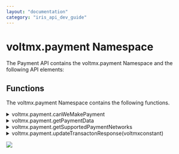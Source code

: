 ```yaml
---
layout: "documentation"
category: "iris_api_dev_guide"
---
```

                            


voltmx.payment Namespace
======================

The Payment API contains the voltmx.payment Namespace and the following API elements:

Functions
---------

The voltmx.payment Namespace contains the following functions.


<details close markdown="block"><summary>voltmx.payment.canWeMakePayment</summary>

* * *

Determines if users can make payments on their device. When users call this function without specifying the paymentRequirements parameter, it verifies the minimum platform requirements and these requirements differ from platform to platform. Users can enforce additional requirements apart from the minimum platform requirements by using the optional parameter: paymentRequirements.

### Syntax

{% highlight VoltMx %}
voltmx.payment.canWeMakePayment(canWeMakePaymentCallback,paymentRequirements);
{% endhighlight %}

### Input Parameters

| Parameter | Description |
| --- | --- |
| _paymentRequirements\[JSON map object\]_ | It is the only optional parameter supported by this function. Once this parameter is set, the canWeMakePayment function returns true if a user has an existing payment method that matches the criteria specified in paymentRequirements. Supported Values paymentRequirements:{"paymentCardNetworks" :\[\], "paymentMethodType" :\[\]} 1.1 _paymentCardNetworks\[JSON List Object\]_ This key is used to check whether any of the specified network cards is available in a user's payment account. If no payment cards have been added, the canWeMakePayment function always returns false. If no cards are specified ,the default supported card networks will be voltmx.payment.NETWORK\_MASTERCARD, voltmx.payment.NETWORK\_VISA, voltmx.payment.NETWORK\_DISCOVER, and voltmx.payment.NETWORK\_AMEX. The following constants are applicable for this object: voltmx.payment.NETWORK\_MASTERCARD voltmx.payment.NETWORK\_VISA voltmx.payment.NETWORK\_DISCOVER voltmx.payment.NETWORK\_AMEX voltmx.payment.NETWORK\_JCB voltmx.payment.NETWORK\_INTERAC iOS-specific Constants voltmx.payment.NETWORK\_PRIVATELABEL voltmx.payment.NETWORK\_IDCREDIT voltmx.payment.NETWORK\_SUICA voltmx.payment.NETWORK\_QUICPAY voltmx.payment.NETWORK\_CHINAUNIONPAY voltmx.payment.NETWORK\_CARTESBANCAIRES voltmx.payment.NETWORK\_CARTEBANCAIRES voltmx.payment.NETWORK\_CARTEBANCAIRE Supported Values paymentCardNetworks : \[voltmx.payment.NETWORK\_MASTERCARD,voltmx.payment.NETWORK\_VISA\] 1.2 _paymentMethodType\[JSON List Object\]_ This key is used to add specified requirements to cards that were added in the paymentCardNetworks Object. The canWeMakePayment function checks for cards in the paymentCardNetworks JSON object with the capabilities mentioned for paymentMethodType\[JSON object\]. If the payment cards in the user account meet any of the criteria, the canWeMakePayment function returns true; else, the function returns false. The following constants are applicable for this object: iOS-specific Constants voltmx.payment.METHODTYPE\_3DS: For 3DS secured payment type. voltmx.payment.METHODTYPE\_CREDIT: For Credit payment method type. voltmx.payment.METHODTYPE\_DEBIT: For Debit payment method type. voltmx.payment.METHODTYPE\_EMV: For EMV secured payment method type. Android-specific Constants voltmx.payment.METHODTYPE\_ANDROIDPAY: All the cards added in Android Pay are taken into consideration. voltmx.payment.METHODTYPE\_GOOGLE: All the cards added in Google account are taken into consideration. If no payment methods are specified, the default supported payment methods are as follows: For iOS: voltmx.payment.METHODTYPE\_3DS For Android: voltmx.payment.METHODTYPE\_GOOGLE and voltmx.payment.METHODTYPE\_ANDROIDPAY |
| canWeMakePaymentCallback \[Function Object\] | It is a mandatory parameter. If user can execute a payment transaction on their device or if the paymentRequirements criteria is met, the callback is executed with boolean value as true; else, the callback returns false. |

 

### Example

{% highlight VoltMx %}
paymentRequirements = {
    paymentCardNetworks: [voltmx.payment.NETWORK_MASTERCARD],
    paymentMethodType: [voltmx.payment.METHODTYPE_CREDIT]
};

function canWeMakePaymentCallback(result) {
    alert(result);
}
voltmx.payment.canWeMakePayment(canWeMakePaymentCallback, paymentRequirements);
{% endhighlight %}

### Platform Availability

*   Android
*   iOS

* * *

</details>
<details close markdown="block"><summary>voltmx.payment.getPaymentData</summary>

* * *

This asynchronous API returns paymentResponseData, which contains the necessary information to complete a payment transaction, in the successCallback. This generally requires the UI to be shown to the users so that they can select the payment method, shipping address, and other transaction information. Based on the paymentRequestData object values, the Payment Sheet UI input fields and the values in paymentResponseData are framed.

### Syntax

{% highlight VoltMx %}
voltmx.payment.getPaymentData(paymentRequestData,successCallback,errorCallback);
{% endhighlight %}  

### Input Parameters

1\. _paymentRequestData\[JSON Map Object\]_

Based on this object, the Payment Sheet UI input fields and the values in paymentResponseData are framed.

It has the following key-value pairs:

paymentRequestData : { "paymentCardsInfo" : { }, "shippingAddressInfo" : { }, "billingAddressInfo" : { }, "merchantInfo" : { }, "paymentSummary": { } }

1.1 _paymentCardsInfo\[JSON Map Object\]_

The information on supported payment cards is configured in this object. It has the following key-value pairs:

paymentCardsInfo : { "paymentCardNetworks" : \[ \], "paymentMethodType" : \[ \], "supportedCountries" : \[ \] }

1.1.1 _paymentCardNetworks\[JSON List Object\]_

It has the list of card networks to limit payments to specific network cards. The values allowed for this key are as follows:

*   voltmx.payment.NETWORK\_MASTERCARD
*   voltmx.payment.NETWORK\_VISA
*   voltmx.payment.NETWORK\_DISCOVER
*   voltmx.payment.NETWORK\_AMEX
*   voltmx.payment.NETWORK\_JCB
*   voltmx.payment.NETWORK\_INTERAC

**Note**: If no cards are specified, the default supported card networks will be voltmx.payment.NETWORK\_MASTERCARD, voltmx.payment.NETWORK\_VISA, voltmx.payment.NETWORK\_DISCOVER, and voltmx.payment.NETWORK\_AMEX.

### iOS-specific Constants

*   voltmx.payment.NETWORK\_SUICA
*   voltmx.payment.NETWORK\_QUICPAY
*   voltmx.payment.NETWORK\_IDCREDIT
*   voltmx.payment.NETWORK\_PRIVATELABEL
*   voltmx.payment.NETWORK\_CHINAUNIONPAY
*   voltmx.payment.NETWORK\_CARTESBANCAIRES
*   voltmx.payment.NETWORK\_CARTEBANCAIRES
*   voltmx.payment.NETWORK\_CARTEBANCAIRE

### Supported Values

{% highlight VoltMx %}
paymentCardNetworks : [voltmx.payment.NETWORK_MASTERCARD, voltmx.payment.NETWORK_VISA]
{% endhighlight %}

1.1.2 _paymentMethodType\[JSON List Object\]_

It has a list of payment methods to limit payments to specific cards. The values allowed for this key are as follows:

**Note**: In iOS, 3DS cards are supported by default.

### iOS-specific Constants

*   voltmx.payment.METHODTYPE\_EMV: For Prepaid payment method type.
*   voltmx.payment.METHODTYPE\_CREDIT: For Credit payment method type.
*   voltmx.payment.METHODTYPE\_DEBIT: For Debit payment method type.

### Example

{% highlight VoltMx %}
paymentMethodType : [voltmx.payment.METHODTYPE_CREDIT,voltmx.payment.METHODTYPE_DEBIT,voltmx.payment.METHODTYPE_EMV]
{% endhighlight %}

**Android-specific Constants**

*   voltmx.payment.METHODTYPE\_PREPAID: For prepaid cards.
*   voltmx.payment.METHODTYPE\_ANDROIDPAY: For cards added in Android Pay.
*   voltmx.payment.METHODTYPE\_GOOGLE : For cards added in Google Account.

**Note**: If no payment methods are specified , the default supported payment methods will be voltmx.payment.METHODTYPE\_GOOGLE and voltmx.payment.METHODTYPE\_ANDROIDPAY.

### Example

{% highlight VoltMx %}
paymentMethodType : [voltmx.payment.METHODTYPE_PREPAID]
{% endhighlight %}

1.1.3 _supportedCountries\[JSON List Object\]_

It contains a list of ISO 3166 country codes to limit payments to cards from specific countries. Only values of type String are allowed for this key.

### Platform Availability

*   iOS

### Example

{% highlight VoltMx %}
supportedCountries : [“IN”,“US”,“AU”]
{% endhighlight %}

1.2 _shippingAddressInfo\[JSON Map Object\]_

This object enables the Shipping Address fields in the Payment Sheet UI and shipping address values in paymentDataResponse. All the values entered by users in the Payment Sheet UI are returned to you in paymentDataResponse.

shippingAddressInfo has the following key value pairs:

shippingAddressInfo : { "name" : true, "postalAddress" : true , "email" : true, "phoneNumber" : false, "shippingType" : \[ \], "shippingMethod" : \[ \] }

1.2.1 _name\[boolean\]_

If this key value is true, the Name field is enabled under Shipping Address in the Payment Sheet.

**Note**: By default, the **name** key value is true.

For Android: The name and postalAddress fields are enabled if the **name** key value is true.

### Example

{% highlight VoltMx %}
name : true
{% endhighlight %}

1.2.2 _postalAddress\[boolean\]_

If this key value is true, the postalAddress field is enabled under Shipping Address of the Payment Sheet.

**Note**: By default, the **postalAddress** key value is true.

For Android: The values for the name and postalAddress fields are enabled if the **postalAddress** key value is true.

### Example

{% highlight VoltMx %}postalAddress : true
{% endhighlight %}

1.2.3 _email\[boolean\]_

The default value is false.

For iOS: If this key value is true, the Email field is enabled under Shipping Address of the Payment Sheet.

For Android: By default, your registered email ID for your Google Play Store account is retrieved and that email ID is auto-populated in the Payment Sheet UI. The billingAddressInfo email and the shippingAddressInfo email fields are enabled if the email value is true.

### Example

{% highlight VoltMx %}
email : true
{% endhighlight %}

1.2.4 _phoneNumber\[boolean\]_

The default value is false. If this key value is true, the phoneNumber field is enabled under Shipping Address of the Payment Sheet.

For Android: This value is taken into account only if the name or postal address field is enabled. The billingAddressInfo phoneNumber and the shippingAddressInfo phoneNumber fields are enabled if the phoneNumber value is true.

### Example

{% highlight VoltMx %}
phoneNumber : true
{% endhighlight %}

1.2.5 _shippingType\[JSON list object\]_

This key specifies the shipping type of the purchased item. It can be any of the following values. The value of this key should be of type "VoltMX Constant."

### Platform Availability

*   iOS

### iOS-specific Constants

*   voltmx.payment.SHIPPINGTYPE\_SHIPPING
*   voltmx.payment.SHIPPINGTYPE\_ DELIVERY
*   voltmx.payment.SHIPPINGTYPE\_ STOREPICKUP
*   voltmx.payment.SHIPPINGTYPE\_ SERVICEPICKUP

### Example

{% highlight VoltMx %}
shippingType : [voltmx.payment.SHIPPINGTYPE_SERVICEPICKUP]
{% endhighlight %}

1.2.6 _shippingMethod\[JSON List Object\]_

It defines the shipping method for delivering physical goods. The value of this key should be of type String. App developer-defined custom values are allowed for this key.

### Platform Availability

*   iOS

### Example

{% highlight VoltMx %}
"shippingMethod":

[

    {
        "label": "Free shipping",

        "price": "0.00",

        "id": "free",

        "detail": "free delivery"
    },

    {
        "label": "Express shipping",

        "price": "10.00",

        "id": "express",

        "detail": "delivery in 3-4 days"
    }

]
{% endhighlight %}

1.2.7 _allowedShippingCountryCodes\[JSON List Object\]_

Adds a collection of ISO 3166-2 formatted country codes of the countries to which shipping is allowed in this transaction. If not specified, all the countries are considered to be allowed.

### Platform Availability

*   Android

### Example

{% highlight VoltMx %}
allowedShippingCountryCodes : ["US", "CA"]
{% endhighlight %}

1.3 _billingAddressInfo\[JSON Map Object\]_

For iOS: This object enables/disables the Billing Address fields in the Payment Sheet UI. By default, the details entered by a user while adding a card is considered for billing address. All the values entered by a user in the Payment Sheet UI are returned to the app developer in paymentDataResponse.

For Android: The details entered by a user while adding a card are taken into consideration for the billing address. This object enables/disables the availability of billing address fields in paymentDataResponse.

It contains the followings key-value pairs:

billingAddressInfo : { "name" : true, "postalAddress" : true ,"email" : true, "phoneNumber" : false }

1.3.1 _name\[boolean\]_

By default, the Name field is enabled in the Payment Sheet UI.

For iOS: If this key value is true, the Name field is enabled under Billing Address of the Payment Sheet UI.

For Android: If the **name** key value is true, **name** and **postalAddress** are returned in the PaymentDataResponse billing address.

### Example

{% highlight VoltMx %}
name : true
{% endhighlight %}

1.3.2 _postalAddress\[boolean\]_

The default value is true.

For iOS: If this key value is true, the postalAddress field is enabled under Billing Address of the Payment Sheet UI.

For Android: If the **postalAddress** key value is true, **name** and **postalAddress** are returned in the PaymentDataResponse billing address.

### Example

{% highlight VoltMx %}
postalAddress : true
{% endhighlight %}

1.3.3 _email\[boolean\]_

The default value is false.

For iOS: If this key value is true, the email field will be available under Billing Address of the Payment Sheet UI.

For Android: If the **email** key value is true, the billingAddressInfo email and the shippingAddressInfo email fields are enabled.

### Example

{% highlight VoltMx %}
email : true
{% endhighlight %}

1.3.4 _phoneNumber\[boolean\]_

The default value is false.

For iOS: If this key value is true, the phoneNumber field is enabled under Billing Address of the Payment Sheet UI.

For Android: This value is taken into consideration only if name or postalAddress is enabled. The billingAddressInfo phone number and the shippingAddressInfo phone number fields are enabled if the phoneNumber key value is true.

### Example

{% highlight VoltMx %}
phoneNumber : true
{% endhighlight %}

1.3.5 _billingAddressFormat\[Volt MX Constant\]_

This sets the billing address format, which is returned in paymentDataResponse .

The following constants are allowed:

*   voltmx.payment.BILLING\_ADDRESS\_FORMAT\_MIN : When this format is used, the billing address returned contains only minimal information, including name, country code, and postal code. Note that some countries do not use postal codes, so the postal code field will be empty for those countries.
*   voltmx.payment.BILLING\_ADDRESS\_FORMAT\_FULL : When this format is used, the complete address details are returned as the billing address. You must only select this format when it is required to process the order, since it can increase friction during the checkout process and can lead to a lower conversion rate.

**Note**: By default, the voltmx.payment.BILLING\_ADDRESS\_FORMAT\_MIN format is applied.

### Platform Availability

*   Android

### Example

{% highlight VoltMx %}
billingAddressFormat : voltmx.payment.BILLING_ADDRESS_FORMAT_FULL
{% endhighlight %}

1.4 _merchantInfo\[JSON Map Object\]_

This object configures the information of the merchant who is responsible for processing transactions.

It contains the following key-value pairs:

merchantInfo : { "merchantName" : "", "merchantID" : "", "countryCode" : "", "additionalParameters" : { } }

1.4.1 _merchantName\[String\]_

You must specify the name of the merchant here. It should be of type String. Merchants authorized by native platforms are allowed here. If voltmx.payment.TOKENIZATION\_GATEWAY is selected for tokenizationType, merchantName is mandatory.

### Platform Availability

*   Android

### Example

{% highlight VoltMx %}
merchantName :  “Stripe”
{% endhighlight %}

1.4.2 _merchantID\[String\]_

You must specify the merchant registration ID here. It should be of type String. This is a mandatory field. If merchantID is not specified, error code 103 is returned in errorcallback.

For Android : If voltmx.payment.TOKENIZATION\_GATEWAY is selected for tokenizationType, merchantID is mandatory.

### Example

{% highlight VoltMx %}
merchantID : “pk_test_DCYXN0nOheeRbbf4KlNdUB9I”
{% endhighlight %}

1.4.3 _countryCode\[String\]_

Two-letter ISO 3166 country code where the transaction will be processed. Value of this key should be of type String. This field is mandatory. If countryCode is not specified, error code 105 is returned in errorcallback.

### Platform Availability

*   iOS

Example

{% highlight VoltMx %}
countryCode :  “IN”
{% endhighlight %}

1.4.4 _additionalParameters\[JSON Map Object\]_

This key is used when an app developer wants to add custom options to a merchant's information. You can add custom option key-value pairs here.

### Example

{% highlight VoltMx %}
additionalParameters : {"stripe:version" : 1.5, "TOKENIZATION_TYPE" : GATEWAY}
{% endhighlight %}

1.4.5 _tokenizationType\[VoltMX Constant\]_

This key configures the tokenization of paymentToken that is received in paymentResponseData. The following constants are applicable:

*   voltmx.payment.TOKENIZATION\_GATEWAY: This is the default constant. The card selected by the buyer will be tokenized by using Payment Gateway API.
*   voltmx.payment.TOKENIZATION\_DIRECT: When this constant is used, the payment method selected by the buyer is returned directly to the integrator.

**Notes**:

*   When voltmx.payment.TOKENIZATION\_GATEWAY is selected, merchantName and merchantID are mandatory.
*   When voltmx.payment.TOKENIZATION\_DIRECT is selected, publicKey is mandatory.

### Platform Availability

*   Android

### Example

{% highlight VoltMx %}
tokenizationType : voltmx.payment.TOKENIZATION_DIRECT
{% endhighlight %}

1.4.6 _publicKey\[String\]_

If voltmx.payment.TOKENIZATION\_DIRECT is selected, publicKey is mandatory. This public key is used to encrypt the returned token.

### Example

{% highlight VoltMx %}
publicKey : "abc123"
{% endhighlight %}

1.5 _paymentSummary\[JSON Map Object\]_

This object summarizes the amount, type, and currency code of the payment. It contains the following key-value pairs:

paymentSummary : { currenyCode : "", priceDetails : { } }

1.5.1 _currencyCode\[String\]_

You must specify the ISO 4217 currency code of the transaction here. This is a mandatory field. If currencyCode is not specified, error code 102 is returned in errorcallback.

### Example

{% highlight VoltMx %}
currencyCode : “USD”
{% endhighlight %}

1.5.2 _priceDetails\[JSON Map Object\]_

This object configures the price details of a transaction. It has the following keys:

1.  **price**: Price of the transaction. It should follow the regex format: \[0-9\]+(\\.\[0-9\]\[0-9\])? (for example, "10.45"). This is a mandatory field. If price is not specified, error code 106 is returned in errorcallback.
2.  **priceStatus**: Indicates whether or not the amount is final. The following constants are allowed for priceStatus:
    1.  voltmx.payment.PRICE\_STATUS\_ESTIMATED: The total price is an estimated price. The final price may still change depending on the selected shipping address and other factors.
    2.  voltmx.payment.PRICE\_STATUS\_FINAL: This is the default value. The total price is the final total price of the transaction, and it does not change based on the selection made by the buyer.
    3.  voltmx.payment.PRICE\_STATUS\_UNKNOWN : This is used when the total price is not known at the time.
3.  **label**: Specific to iOS. A short, localized description of the item. This is a mandatory field. If label is not specified, error code 106 is returned in errorcallback.
4.  **Android** : Total price of the transaction and its status must be specified here.  
    Example: priceDetails : { "price" : 10.45 , "priceStatus" : voltmx.payment.PRICE\_STATUS\_FINAL }
5.  **iOS**: The array of payment items are specified here. Payment items can be tax, discount, or amount.  
    Example: priceDetails : \[{ "label" : tax , "price" : 10.45, "priceStatus" : voltmx.payment.PRICE\_STATUS\_FINAL }, { "label" : discount, "price" : 5.45, "priceStatus" : voltmx.payment.PRICE\_STATUS\_FINAL } \]

2\. _successCallback(paymentResponseData)_

When the getPaymentData call is successful, this callback is invoked with the paymentResponseData Object. The paymentResponseData Object contains shippingAddress, selected card details, and payment token. This information is used to complete the transaction with the merchant.

2.1 _billingAddressInfo_

The billing postal address, name, email, and phone number details are returned in this key.

### Platform Availability

*   Android

2.1.1 _name_

The billing postal address information is returned in this key.

### Example

{% highlight VoltMx %}
var billingName = paymentResponseData.billingAddressInfo.name;
{% endhighlight %}

2.1.2 _email_

The billing email address is returned in this key.

### Example

{% highlight VoltMx %}
var billingemail = paymentResponseData.billingAddressInfo.email;
{% endhighlight %}

2.1.3 _phoneNumber_

The billing phone number is returned in this key.

### Example

{% highlight VoltMx %}
var billing_phone = paymentResponseData.billingAddressInfo.phoneNumber;
{% endhighlight %}

2.1.4 _locality_

The billing locality is returned in this key. If the city, town, etc., details are not specified, the value defaults to "".

### Example

{% highlight VoltMx %}
var billing_locality = paymentResponseData.billingAddressInfo.locality;
{% endhighlight %}

2.1.5 _administrativeArea_

The billing administrativeArea is returned in this key. If the state, province, etc., details are not specified, the value defaults to "".

### Example

{% highlight VoltMx %}
var billing_state = paymentResponseData.billingAddressInfo.administrativeArea;
{% endhighlight %}

2.1.6 _country_

The billing country is returned in this key. If the country details are not specified, its value defaults to "".

For Android : The 2-letter ISO-3166 country code.

For iOS: The country name.

### Example

{% highlight VoltMx %}
var billing_country = paymentResponseData.billingAddressInfo.country;
{% endhighlight %}

2.1.7 _postalCode_

The billing postalCode is returned in this key. If the postal, zip code, etc., details are not specified, its value defaults to "".

### Example

{% highlight VoltMx %}
var billing_postalCode = paymentResponseData.billingAddressInfo.postalCode;
{% endhighlight %}

2.1.8 _area_

The billing local area is returned in this key. If it is not specified, the value defaults to "".

### Example

{% highlight VoltMx %}
var billing_area = paymentResponseData.billingAddressInfo.area;
{% endhighlight %}

2.2 _shippingAddressInfo_

The shipping postal address, name, email, and phone number details are returned in this key.

2.2.1 _name_

The shipping address information is returned in this key.

### Example

{% highlight VoltMx %}
var billingName = paymentResponseData.shippingAddressInfo.name;
{% endhighlight %}

2.2.2 _email_

The shipping email address is returned in this key.

### Example

{% highlight VoltMx %}
var billingemail = paymentResponseData.shippingAddressInfo.email;
{% endhighlight %}

2.2.3 _phoneNumber_

The shipping phone number is returned in this key.

### Example

{% highlight VoltMx %}
var billing_phone = paymentResponseData.shippingAddressInfo.phoneNumber;
{% endhighlight %}

2.2.4 _locality_

The shipping locality is returned in this key. If the city, town, etc., details are not specified, the value defaults to "".

### Example

{% highlight VoltMx %}
var shipping_locality = paymentResponseData.shippingAddressInfo.locality;
{% endhighlight %}

2.2.5 _administrativeArea_

The shipping administrativeArea is returned in this key. If the state, province, etc., details are not specified, the value defaults to "".

### Example

{% highlight VoltMx %}
var shipping_state = paymentResponseData.shippingAddressInfo.administrativeArea;
{% endhighlight %}

2.2.6 _country_

The shipping country is returned in this key. If it is not specified, the value defaults to "".

For Android : The 2-letter ISO-3166 country code.

For iOS: The country name.

### Example

{% highlight VoltMx %}
var shipping_country = paymentResponseData.shippingAddressInfo.country;
{% endhighlight %}

2.2.7 _postalCode_

The shipping postalCode is returned in this key. If the postal, zip code, etc., details are not specified, the value defaults to "".

### Example

{% highlight VoltMx %}
var shipping_postalCode = paymentResponseData.shippingAddressInfo.postalCode;
{% endhighlight %}

2.2.8 _area_

The shipping local area is returned in this key. If it is not specified, the value defaults to "".

### Example

{% highlight VoltMx %}
var shipping_area = paymentResponseData.shippingAddressInfo.area;
{% endhighlight %}

2.3 _selectedCardInfo_

The selected card network, payment method type, and card number are returned in this key.

2.3.1 _cardNetwork_

The selected card network is present in this key. Volt MX constants are returned in this key.

### Example

{% highlight VoltMx %}
var card_network = paymentResponseData.selectedCardInfo.cardNetwork;
{% endhighlight %}

2.3.2 _cardPaymentMethod_

The selected card pay method (Credit, Debit, Prepaid ) is present in this key. Volt MX constants are returned in this key.

### Example

{% highlight VoltMx %}
var card_class =  paymentResponseData.selectedCardInfo.cardPymentMethod;
{% endhighlight %}

2.4 _paymentToken_

Transaction token is returned in this key.

### Example

{% highlight VoltMx %}
var token = paymentResponseData.paymentToken;
{% endhighlight %}

2.5 _transactionID_

The unique ID assigned to this payment transaction by native platform.

### Example

{% highlight VoltMx %}
var token = paymentResponseData.transactionID;
{% endhighlight %}

3\. _errorCallback\[JSON Object\]_

When the getPaymentData() call fails, this callback is invoked with any of the error codes:

*   101 for not specifying "price".
*   102 for not specifying "currencyCode".
*   103 for not specifying "merchantName".
*   104 for not specifying "merchantID".
*   105 for not specifying "countryCode".
*   106 for not specifying "label".
*   107 for not specifying "publicKey"

### Return Values

If the getPaymentData call is successful, successCallback is invoked with paymentDataResponse; else, errorCallback is invoked.

### Example

{% highlight VoltMx %}
var paymentCardsInfo = {
    "paymentCardNetworks": [voltmx.payment.NETWORK_MASTERCARD, voltmx.payment.NETWORK_VISA],
    "paymentMethodType": [voltmx.payment.METHODTYPE_PREPAID, voltmx.payment.METHODTYPE_ANDROIDPAY,
        voltmx.payment.METHODTYPE_GOOGLE
    ]
};
var shippingAddressInfo = {
    "name": true,
    "postalAddress": true,
    "email": true,
    "phoneNumber": true,
    "allowedShippingCountryCodes": ["US", "CA"]
};
var billingAddressInfo = {
    "name": true,
    "postalAddress": true,
    "email": true,
    "phoneNumber": true,
    "billingAddressFormat": voltmx.payment.BILLING_ADDRESS_FORMAT_FULL
};
var merchantInfo = {
    "merchantName": "stripe",
    "merchantID": "pk_test_DCYXN0nOheeRbbf4KlNdUB9I",
    "additionalParameters": {
        "stripe:publishableKey": "pk_test_DCYXN0nOheeRbbf4KlNdUB9I",
        "stripe:version": "5.1.0"
    }
};
var paymentSummary = {
    "currencyCode": "USD",
    "priceDetails": [{
        "label": "Tax",
        "price": 10.45,
        "priceStatus": voltmx.payment.PRICE_STATUS_FINAL
    }]
};
var paymentRequestData = {
    "paymentCardsInfo": paymentCardsInfo,
    "shippingAddressInfo": shippingAddressInfo,
    "billingAddressInfo": billingAddressInfo,
    "merchantInfo": merchantInfo,
    "paymentSummary": paymentSummary
};
voltmx.payment.getPaymentData(getPaymentDataSuccessCallback, getPaymentDataErrorCallback, paymentRequestData);
{% endhighlight %}

### Platform Availability

*   Android
*   iOS

* * *

</details>
<details close markdown="block"><summary>voltmx.payment.getSupportedPaymentNetworks</summary> 

* * *

Returns the list of available payment networks that are supported by Apple Pay.

### Syntax

{% highlight VoltMx %}
getSupportedPaymentNetworks()
{% endhighlight %}

### Example

{% highlight VoltMx %}
var supportedNetworksList = voltmx.payment.getSupportedPaymentNetworks();
{% endhighlight %}

### Return Values

An array of constants that represent the available payment networks. The values returned by this function are as follows:

*   AmEx
*   CarteBancaire
*   CarteBancaires
*   CartesBancaires
*   ChinaUnionPay
*   Discover
*   Interac
*   iD
*   JCB
*   MasterCard
*   PrivateLabel
*   QUICPay
*   Visa

### Platform Availability

*   iOS

* * *

</details>
<details close markdown="block"><summary>voltmx.payment.updateTransactonResponse(voltmxconstant)</summary> 

* * *

For iOS, on receiving the payment token, the Payment Sheet UI is not automatically dismissed. You must invoke this API to complete the end-to-end transaction by using the payment token and informing the result of the transaction to the native platform. The native platform then dismisses the Payment Sheet UI and displays any of the appropriate messages as follows:

*   voltmx.payment.TRANSACTION\_SUCCESS : If the transaction is successful.
*   voltmx.payment.TRANSACTION\_FAILED : If the transaction is unsuccessful.

### Syntax

{% highlight VoltMx %}
updateTransactionResponse()
{% endhighlight %}

### Example

{% highlight VoltMx %}
voltmx.payment.updateTransactionResponse(voltmx.payment.TRANSACTION_SUCCESS);
{% endhighlight %}

### Platform Availability

*   iOS

* * *
</details>

![](resources/prettify/onload.png)
